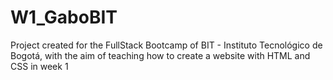 # W1_GaboBIT
 Project created for the FullStack Bootcamp of BIT - Instituto Tecnológico de Bogotá, with the aim of teaching how to create a website with HTML and CSS in week 1 
